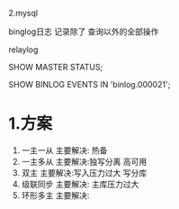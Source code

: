 2.mysql 

binglog日志 记录除了 查询以外的全部操作

relaylog

SHOW MASTER STATUS;

SHOW BINLOG EVENTS IN 'binlog.000021';

# 1.方案

1. 一主一从  主要解决: 热备
2. 一主多从   主要解决:独写分离 高可用 
3. 双主   主要解决:写入压力过大 写分库
4. 级联同步  主要解决:  主库压力过大
5. 环形多主 主要解决: 